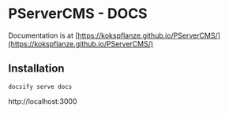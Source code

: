 # PServerCMS - DOCS

Documentation is at [https://kokspflanze.github.io/PServerCMS/](https://kokspflanze.github.io/PServerCMS/)

## Installation

`docsify serve docs`

http://localhost:3000